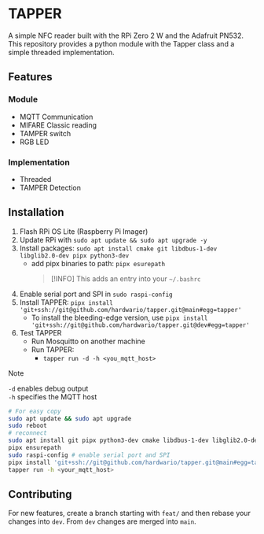 # TAPPER

A simple NFC reader built with the RPi Zero 2 W and the Adafruit PN532.
This repository provides a python module with the Tapper class and a simple threaded implementation.

## Features

### Module

- MQTT Communication
- MIFARE Classic reading
- TAMPER switch
- RGB LED

### Implementation

- Threaded
- TAMPER Detection

## Installation

1. Flash RPi OS Lite (Raspberry Pi Imager)
2. Update RPi with `sudo apt update && sudo apt upgrade -y`
3. Install packages: `sudo apt install cmake git libdbus-1-dev libglib2.0-dev pipx python3-dev`
    - add pipx binaries to path: `pipx esurepath`
      > [!INFO]
      > This adds an entry into your `~/.bashrc`
4. Enable serial port and SPI in `sudo raspi-config`
5. Install TAPPER: `pipx install 'git+ssh://git@github.com/hardwario/tapper.git@main#egg=tapper'`
    - To install the bleeding-edge version, use
      `pipx install 'git+ssh://git@github.com/hardwario/tapper.git@dev#egg=tapper'`
6. Test TAPPER
    - Run Mosquitto on another machine
    - Run TAPPER:
        - `tapper run -d -h <you_mqtt_host>`

> [!NOTE]
> `-d` enables debug output  
> `-h` specifies the MQTT host

```bash
# For easy copy
sudo apt update && sudo apt upgrade
sudo reboot
# reconnect
sudo apt install git pipx python3-dev cmake libdbus-1-dev libglib2.0-dev
pipx ensurepath
sudo raspi-config # enable serial port and SPI
pipx install 'git+ssh://git@github.com/hardwario/tapper.git@main#egg=tapper' # stable
tapper run -h <your_mqtt_host>
```

## Contributing

For new features, create a branch starting with `feat/` and then rebase your changes into `dev`.
From `dev` changes are merged into `main`.
